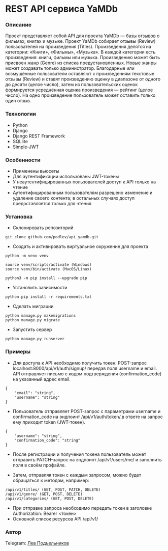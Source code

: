 # REST API сервиса YaMDb

### Описание
Проект представляет собой API для проекта YaMDb  — базы отзывов о фильмах, книгах и музыке.
Проект YaMDb собирает отзывы (Review) пользователей на произведения (Titles). Произведения делятся на категории: «Книги», «Фильмы», «Музыка». 
В каждой категории есть произведения: книги, фильмы или музыка. 
Произведению может быть присвоен жанр (Genre) из списка предустановленных. Новые жанры может создавать только администратор.
Благодарные или возмущённые пользователи оставляют к произведениям текстовые отзывы (Review) и ставят произведению оценку в диапазоне от одного до десяти (целое число), затем из пользовательских оценок формируется усреднённая оценка произведения — рейтинг (целое число). На одно произведение пользователь может оставить только один отзыв.

### Технологии 
- Python
- Django
- Django REST Framework
- SQLlite
- Simple-JWT

### Особенности
- Применены вьюсеты
- Для аутентификации использованы JWT-токены
- У неаутентифицированных пользователей доступ к API только на чтение
- Аутентифицированным пользователям разрешено изменение и удаление своего контента; в остальных случаях доступ предоставляется только для чтения

### Установка
- Склонировать репозиторий

```commandline
git clone github.com/podlev/api_yamdb.git
```

- Создать и активировать виртуальное окружение для проекта

```commandline
python -m venv venv

source venv/scripts/activate (Windows)    
source venv/bin/activate (MacOS/Linux)

python3 -m pip install --upgrade pip
```

- Установить зависимости

```commandline
python pip install -r requirements.txt
```

- Сделать миграции

```commandline
python manage.py makemigrations
python manage.py migrate
```

- Запустить сервер

```commandline
python manage.py runserver
```

### Примеры

- Для доступа к API необходимо получить токен: POST-запрос localhost:8000/api/v1/auth/signup/ передав поля username и email. API отправляет письмо с кодом подтверждения (confirmation_code) на указанный адрес email.
```
{ 
    "email": "string",
    "username": "string" 
}
```

- Пользователь отправляет POST-запрос с параметрами username и confirmation_code на эндпоинт /api/v1/auth/token/,в ответе на запрос ему приходит token (JWT-токен).
```
{ 
    "username": "string",
    "confirmation_code": "string" 
}
```

- После регистрации и получения токена пользователь может отправить PATCH-запрос на эндпоинт /api/v1/users/me/ и заполнить поля в своём профайле.

- Затем, отправляя токен с каждым запросом, можно будет обращаться к методам, например: 
```
/api/v1/titles/ (GET, POST, PATCH, DELETE)    
/api/v1/genre/ (GET, POST, DELETE)    
/api/v1/categories/ (GET, POST, DELETE)    
```
- При отправке запроса необходимо передать токен в заголовке Authorization: Bearer <токен>
- Основной список ресурсов API /api/v1/
### Автор
Telegram: [Лев Подъельников](https://t.me/podlev)

